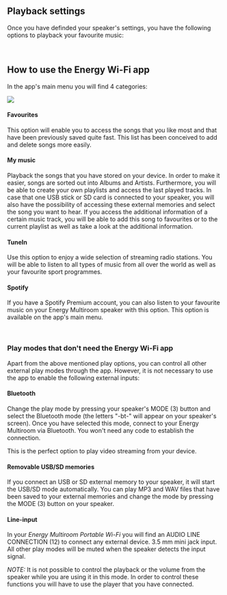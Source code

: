 ## Playback settings
Once you have definded your speaker's settings, you have the following options to playback your favourite music:

<br/>

## How to use the Energy Wi-Fi app
In the app's main menu you will find 4 categories:

![](http://static.energysistem.com/images/manuals/42677/56e83c069cf1e.jpg)

#### Favourites
This option will enable you to access the songs that you like most and that have been previously saved quite fast. This list has been conceived to add and delete songs more easily. 

#### My music
Playback the songs that you have stored on your device. In order to make it easier, songs are sorted out into Albums and Artists. Furthermore, you will be able to create your own playlists and access the last played tracks. In case that one USB stick or SD card is connected to your speaker, you will also have the possibility of accessing these external memories and select the song you want to hear. If you access the additional information of a certain music track, you will be able to add this song to favourites or to the current playlist as well as take a look at the additional information.

#### TuneIn
 Use this option to enjoy a wide selection of streaming radio stations. You will be able to listen to all types of music from all over the world as well as your favourite sport programmes.  

#### Spotify
 If you have a Spotify Premium account, you can also listen to your favourite music on your Energy Multiroom speaker with this option. This option is available on the app's main menu. 

<br/>

### Play modes that don't need the Energy Wi-Fi app 
Apart from the above mentioned play options, you can control all other external play modes through the app. However, it is not necessary to use the app to enable the following external inputs:

#### Bluetooth
Change the play mode by pressing your speaker's MODE (3) button and select the Bluetooth mode (the letters "-bt-" will appear on your speaker's screen). Once you have selected this mode, connect to your Energy Multiroom via Bluetooth. You won't need any code to establish the connection.

This is the perfect option to play video streaming from your device.

#### Removable USB/SD memories
If you connect an USB or SD external memory to your speaker, it will start the USB/SD mode automatically. You can play MP3 and WAV files that have been saved to your external memories and change the mode by pressing the MODE (3) button on your speaker.

#### Line-input
In your *Energy Multiroom Portable Wi-Fi* you will find an AUDIO LINE CONNECTION (12) to connect any external device. 3.5 mm mini jack input. All other play modes will be muted when the speaker detects the input signal.

  *NOTE:* It is not possible to control the playback or the volume from the speaker while you are using it in this mode. In order to control these functions you will have to use the player that you have connected.
